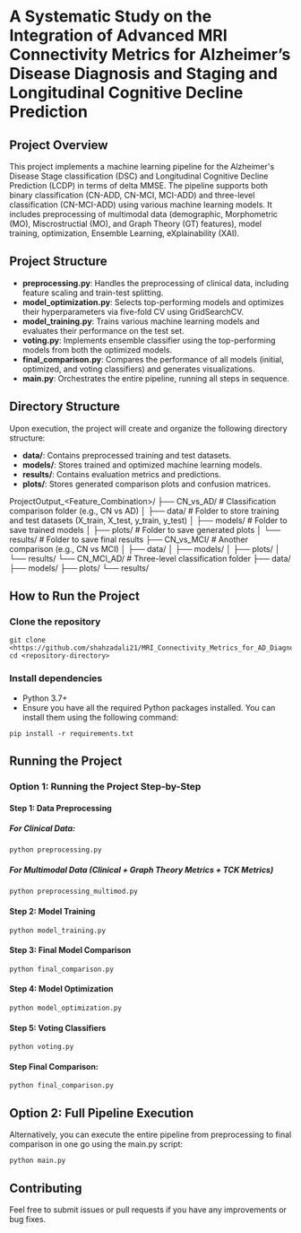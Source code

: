 # A Systematic Study on the Integration of Advanced MRI Connectivity Metrics for Alzheimer’s Disease Diagnosis and Staging and Longitudinal Cognitive Decline Prediction

## Project Overview
This project implements a machine learning pipeline for the Alzheimer's Disease Stage classification (DSC) and Longitudinal Cognitive Decline Prediction (LCDP) in terms of delta MMSE. The pipeline supports both binary classification (CN-ADD, CN-MCI, MCI-ADD) and three-level classification (CN-MCI-ADD) using various machine learning models. It includes preprocessing of multimodal data (demographic, Morphometric (MO), Miscrostructial (MO), and Graph Theory (GT) features), model training, optimization, Ensemble Learning, eXplainability (XAI).




## Project Structure
- **preprocessing.py**: Handles the preprocessing of clinical data, including feature scaling and train-test splitting.
- **model_optimization.py**: Selects top-performing models and optimizes their hyperparameters via five-fold CV using GridSearchCV.
- **model_training.py**: Trains various machine learning models and evaluates their performance on the test set.
- **voting.py**: Implements ensemble classifier using the top-performing models from both the optimized models.
- **final_comparison.py**: Compares the performance of all models (initial, optimized, and voting classifiers) and generates visualizations.
- **main.py**: Orchestrates the entire pipeline, running all steps in sequence.

## Directory Structure
Upon execution, the project will create and organize the following directory structure:
- **data/**: Contains preprocessed training and test datasets.
- **models/**: Stores trained and optimized machine learning models.
- **results/**: Contains evaluation metrics and predictions.
- **plots/**: Stores generated comparison plots and confusion matrices.

ProjectOutput_<Feature_Combination>/
├── CN_vs_AD/               # Classification comparison folder (e.g., CN vs AD)
│   ├── data/               # Folder to store training and test datasets (X_train, X_test, y_train, y_test)
│   ├── models/             # Folder to save trained models
│   ├── plots/              # Folder to save generated plots
│   └── results/            # Folder to save final results
├── CN_vs_MCI/              # Another comparison (e.g., CN vs MCI)
│   ├── data/
│   ├── models/
│   ├── plots/
│   └── results/
└── CN_MCI_AD/              # Three-level classification folder
    ├── data/
    ├── models/
    ├── plots/
    └── results/


## How to Run the Project
### Clone the repository
```
git clone <https://github.com/shahzadali21/MRI_Connectivity_Metrics_for_AD_Diagnosis_and_Staging.git>
cd <repository-directory>
```
### Install dependencies
- Python 3.7+
- Ensure you have all the required Python packages installed. You can install them using the following command:
```
pip install -r requirements.txt
```

## Running the Project
### Option 1: Running the Project Step-by-Step
#### Step 1: Data Preprocessing
##### For Clinical Data:
```
python preprocessing.py 
```
##### For Multimodal Data (Clinical + Graph Theory Metrics + TCK Metrics)
```
python preprocessing_multimod.py 
```
#### Step 2: Model Training
```
python model_training.py 
```
#### Step 3: Final Model Comparison
```
python final_comparison.py
```
#### Step 4: Model Optimization
```
python model_optimization.py 
```
#### Step 5: Voting Classifiers
```
python voting.py 
```
#### Step Final Comparison:
```
python final_comparison.py 
```

## Option 2: Full Pipeline Execution
Alternatively, you can execute the entire pipeline from preprocessing to final comparison in one go using the main.py script:
```
python main.py
```


## Contributing
Feel free to submit issues or pull requests if you have any improvements or bug fixes.
